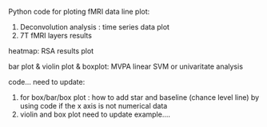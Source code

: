 Python code for ploting fMRI data
line plot: 
  1. Deconvolution analysis : time series data plot
  2. 7T fMRI layers results

heatmap:
  RSA results plot

bar plot & violin plot & boxplot: 
  MVPA linear SVM or univaritate analysis 


code... need to update:
  1. for box/bar/box plot : how to add star and baseline (chance level line) by using code if the x axis is not numerical data
  2. violin and box plot need to update example.... 
